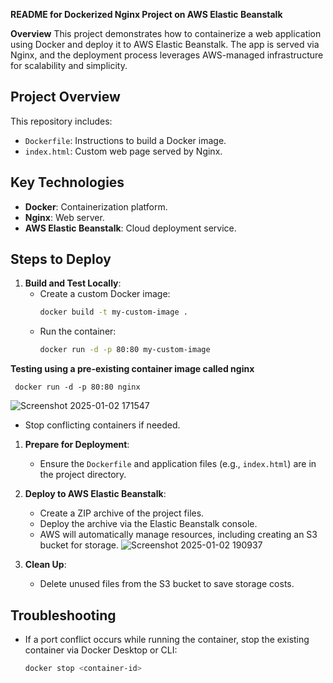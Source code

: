 **README for Dockerized Nginx Project on AWS Elastic Beanstalk**

**Overview**
This project demonstrates how to containerize a web application using Docker and deploy it to AWS Elastic Beanstalk. The app is served via Nginx, and the deployment process leverages AWS-managed infrastructure for scalability and simplicity.

## Project Overview

This repository includes:
- `Dockerfile`: Instructions to build a Docker image.
- `index.html`: Custom web page served by Nginx.

## Key Technologies
- **Docker**: Containerization platform.
- **Nginx**: Web server.
- **AWS Elastic Beanstalk**: Cloud deployment service.

## Steps to Deploy

1. **Build and Test Locally**:
   - Create a custom Docker image:
     ```bash
     docker build -t my-custom-image .
     ```
   - Run the container:
     ```bash
     docker run -d -p 80:80 my-custom-image
     ```
**Testing using a pre-existing container image called nginx**

     docker run -d -p 80:80 nginx

  ![Screenshot 2025-01-02 171547](https://github.com/user-attachments/assets/71101467-347b-4afa-9df9-f25604d42074)

   - Stop conflicting containers if needed.

1. **Prepare for Deployment**:
   - Ensure the `Dockerfile` and application files (e.g., `index.html`) are in the project directory.

2. **Deploy to AWS Elastic Beanstalk**:
   - Create a ZIP archive of the project files.
   - Deploy the archive via the Elastic Beanstalk console.
   - AWS will automatically manage resources, including creating an S3 bucket for storage.
![Screenshot 2025-01-02 190937](https://github.com/user-attachments/assets/335b02e2-c138-4124-85a1-a2b7af2c26d8)

3. **Clean Up**:
   - Delete unused files from the S3 bucket to save storage costs.

## Troubleshooting

- If a port conflict occurs while running the container, stop the existing container via Docker Desktop or CLI:
  ```bash
  docker stop <container-id>
